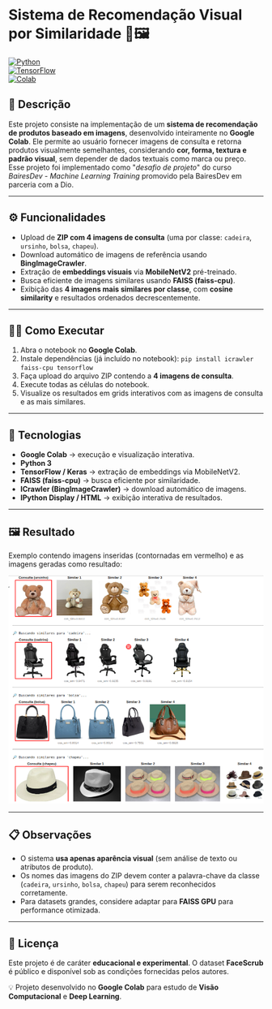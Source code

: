 # Sistema de Recomendação Visual por Similaridade 🔎🖼️ 
[![Python](https://img.shields.io/badge/Python-3.10-blue)](https://www.python.org/)  
[![TensorFlow](https://img.shields.io/badge/TensorFlow-2.x-orange)](https://www.tensorflow.org/)  
[![Colab](https://img.shields.io/badge/Run%20on-Colab-brightgreen)](https://colab.research.google.com/)
## 📝 Descrição
Este projeto consiste na implementação de um **sistema de recomendação de produtos baseado em imagens**, desenvolvido inteiramente no **Google Colab**.   Ele permite ao usuário fornecer imagens de consulta e retorna produtos visualmente semelhantes, considerando **cor, forma, textura e padrão visual**, sem depender de dados textuais como marca ou preço. Esse projeto foi implementado como "*desafio de projeto*" do curso *BairesDev - Machine Learning Training* promovido pela BairesDev em parceria com a Dio.

---
## ⚙️ Funcionalidades
- Upload de **ZIP com 4 imagens de consulta** (uma por classe: `cadeira`, `ursinho`, `bolsa`, `chapeu`).
- Download automático de imagens de referência usando **BingImageCrawler**.
- Extração de **embeddings visuais** via **MobileNetV2** pré-treinado.
- Busca eficiente de imagens similares usando **FAISS (faiss-cpu)**.
- Exibição das **4 imagens mais similares por classe**, com **cosine similarity** e resultados ordenados decrescentemente.
---

## 👨‍💻 Como Executar
1. Abra o notebook no **Google Colab**.
2. Instale dependências (já incluído no notebook):
    `pip install icrawler faiss-cpu tensorflow`
3. Faça upload do arquivo ZIP contendo a **4 imagens de consulta**.
4. Execute todas as células do notebook.
5. Visualize os resultados em grids interativos com as imagens de consulta e as mais similares.

---
## 🧰 Tecnologias

- **Google Colab** → execução e visualização interativa.
- **Python 3**
- **TensorFlow / Keras** → extração de embeddings via MobileNetV2.
- **FAISS (faiss-cpu)** → busca eficiente por similaridade.
- **ICrawler (BingImageCrawler)** → download automático de imagens.
- **IPython Display / HTML** → exibição interativa de resultados.
----
## 🖼️ Resultado

Exemplo contendo imagens inseridas (contornadas em vermelho) e as imagens geradas como resultado:

![predictions](https://github.com/thiagotims/ai-machine-learning/blob/main/image-recommendation-system/predictions/recommendations.png)

---
## 📋 Observações

- O sistema **usa apenas aparência visual** (sem análise de texto ou atributos de produto).
- Os nomes das imagens do ZIP devem conter a palavra-chave da classe (`cadeira`, `ursinho`, `bolsa`, `chapeu`) para serem reconhecidos corretamente.
- Para datasets grandes, considere adaptar para **FAISS GPU** para performance otimizada.
-----
## 📜 Licença

Este projeto é de caráter **educacional e experimental**. O dataset **FaceScrub** é público e disponível sob as condições fornecidas pelos autores.

💡 Projeto desenvolvido no **Google Colab** para estudo de **Visão Computacional** e **Deep Learning**.
